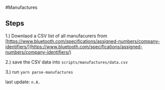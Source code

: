 #Manufactures

## Steps

1.) Downlaod a CSV list of all manufacurers from [https://www.bluetooth.com/specifications/assigned-numbers/company-identifiers/](https://www.bluetooth.com/specifications/assigned-numbers/company-identifiers/)

2.) save the CSV data into ```scripts/manufactures/data.csv```

3.) run ```yarn parse-manufactures```

last update: ```n.A.```

